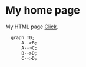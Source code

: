 # My home page
My HTML page [Click](https://loic-ilo.github.io/SecondGit/test_mermaid_pages.html).
```mermaid
  graph TD;
      A-->B;
      A-->C;
      B-->D;
      C-->D;
```
